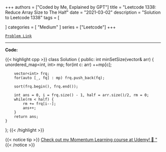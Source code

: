 
+++
authors = ["Coded by Me, Explained by GPT"]
title = "Leetcode 1338: Reduce Array Size to The Half"
date = "2021-03-02"
description = "Solution to Leetcode 1338"
tags = [
    
]
categories = [
    "Medium"
]
series = ["Leetcode"]
+++



[`Problem Link`](https://leetcode.com/problems/reduce-array-size-to-the-half/description/)

---

**Code:**

{{< highlight cpp >}}
class Solution {
public:
    int minSetSize(vector<int>& arr) {
        unordered_map<int, int> mp;
        for(int c: arr) ++mp[c];

        vector<int> frq;
        for(auto [_, fq] : mp) frq.push_back(fq);

        sort(frq.begin(), frq.end());

        int ans = 0, i = frq.size() - 1, half = arr.size()/2, rm = 0;
        while(rm < half) {
            rm += frq[i--];
            ans++;
        }
        return ans;
    }
};
{{< /highlight >}}



{{< notice tip >}}
[Check out my Momentum Learning course at Udemy! 🚀 "](https://www.udemy.com/course/blind-75-the-data-structures-and-algorithms-essentials/)
{{< /notice >}}

